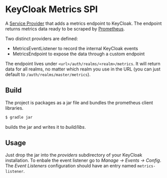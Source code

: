 # KeyCloak Metrics SPI

A [Service Provider](http://www.keycloak.org/docs/3.0/server_development/topics/providers.html) that adds a metrics endpoint to KeyCloak. The endpoint returns metrics data ready to be scraped by [Prometheus](https://prometheus.io/).

Two distinct providers are defined:

* MetricsEventListener to record the internal KeyCloak events
* MetricsEndpoint to expose the data through a custom endpoint

The endpoint lives under `<url>/auth/realms/<realm>/metrics`. It will return data for all realms, no matter which realm
you use in the URL (you can just default to `/auth/realms/master/metrics`).

## Build

The project is packages as a jar file and bundles the prometheus client libraries.

```sh
$ gradle jar
```

builds the jar and writes it to _build/libs_.

## Usage

Just drop the jar into the _providers_ subdirectory of your KeyCloak installation. To enbale the event listener go to _Manage -> Events -> Config_. The _Event Listeners_ configuration should have an entry named `metrics-listener`.
